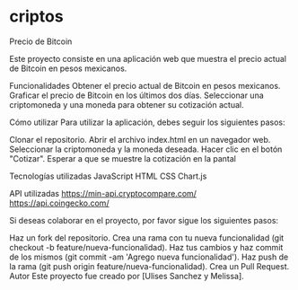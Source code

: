 # criptos

Precio de Bitcoin

Este proyecto consiste en una aplicación web que muestra el precio actual de Bitcoin en pesos mexicanos.

Funcionalidades
Obtener el precio actual de Bitcoin en pesos mexicanos.
Graficar el precio de Bitcoin en los últimos dos días.
Seleccionar una criptomoneda y una moneda para obtener su cotización actual.

Cómo utilizar
Para utilizar la aplicación, debes seguir los siguientes pasos:

Clonar el repositorio.
Abrir el archivo index.html en un navegador web.
Seleccionar la criptomoneda y la moneda deseada.
Hacer clic en el botón "Cotizar".
Esperar a que se muestre la cotización en la pantal

Tecnologías utilizadas
JavaScript
HTML
CSS
Chart.js

API utilizadas
https://min-api.cryptocompare.com/
https://api.coingecko.com/

Si deseas colaborar en el proyecto, por favor sigue los siguientes pasos:

Haz un fork del repositorio.
Crea una rama con tu nueva funcionalidad (git checkout -b feature/nueva-funcionalidad).
Haz tus cambios y haz commit de los mismos (git commit -am 'Agrego nueva funcionalidad').
Haz push de la rama (git push origin feature/nueva-funcionalidad).
Crea un Pull Request.
Autor
Este proyecto fue creado por [Ulises Sanchez y Melissa].
